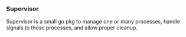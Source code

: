 ### Supervisor

Supervisor is a small go pkg to manage one or many processes, handle signals to those processes, and allow proper cleanup.

